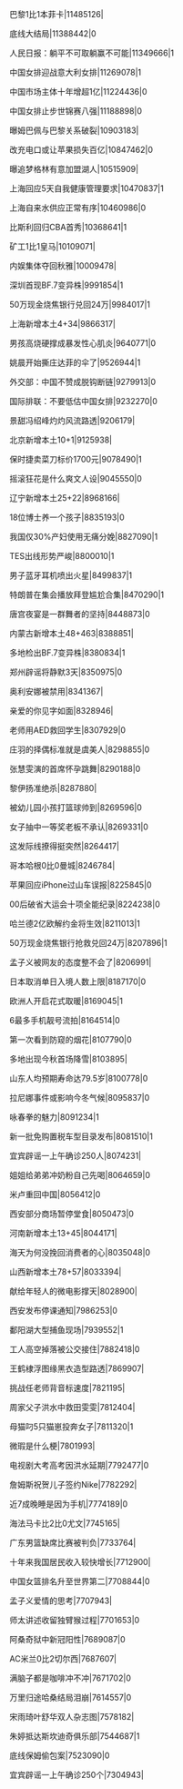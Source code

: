 巴黎1比1本菲卡|11485126|

底线大结局|11388442|0

人民日报：躺平不可取躺赢不可能|11349666|1

中国女排迎战意大利女排|11269078|1

中国市场主体十年增超1亿|11224436|0

中国女排止步世锦赛八强|11188898|0

曝姆巴佩与巴黎关系破裂|10903183|

改充电口或让苹果损失百亿|10847462|0

曝追梦格林有意加盟湖人|10515909|

上海回应5天自我健康管理要求|10470837|1

上海自来水供应正常有序|10460986|0

比斯利回归CBA首秀|10368641|1

矿工1比1皇马|10109071|

内娱集体夺回秋雅|10009478|

深圳首现BF.7变异株|9991854|1

50万现金烧焦银行兑回24万|9984017|1

上海新增本土4+34|9866317|

男孩高烧硬撑成暴发性心肌炎|9640771|0

姚晨开始撕庄达菲的伞了|9526944|1

外交部：中国不赞成脱钩断链|9279913|0

国际排联：不要低估中国女排|9232270|0

景甜冯绍峰灼灼风流路透|9206179|

北京新增本土10+1|9125938|

保时捷卖菜刀标价1700元|9078490|1

摇滚狂花是什么爽文人设|9045550|0

辽宁新增本土25+22|8968166|

18位博士养一个孩子|8835193|0

我国仅30%产妇使用无痛分娩|8827090|1

TES出线形势严峻|8800010|1

男子蓝牙耳机喷出火星|8499837|1

特朗普在集会播放拜登尴尬合集|8470290|1

唐宫夜宴是一群舞者的坚持|8448873|0

内蒙古新增本土48+463|8388851|

多地检出BF.7变异株|8380834|1

郑州辟谣将静默3天|8350975|0

奥利安娜被禁用|8341367|

亲爱的你见字如面|8328946|

老师用AED救回学生|8307929|0

庄羽的择偶标准就是虞美人|8298855|0

张慧雯演的首席怀孕跳舞|8290188|0

黎伊扬准绝杀|8287880|

被幼儿园小孩打篮球帅到|8269596|0

女子抽中一等奖老板不承认|8269331|0

这发际线撩得挺突然|8264417|

哥本哈根0比0曼城|8246784|

苹果回应iPhone过山车误报|8225845|0

00后破省大运会十项全能纪录|8224238|0

哈兰德2亿欧解约金将生效|8211013|1

50万现金烧焦银行抢救兑回24万|8207896|1

孟子义被网友的态度整不会了|8206991|

日本取消单日入境人数上限|8187170|0

欧洲人开启花式取暖|8169045|1

6最多手机靓号流拍|8164514|0

第一次看到防窥的烟花|8107790|0

多地出现今秋首场降雪|8103895|

山东人均预期寿命达79.5岁|8100778|0

拉尼娜事件或影响今冬气候|8095837|0

咏春拳的魅力|8091234|1

新一批免购置税车型目录发布|8081510|1

宜宾辟谣一上午确诊250人|8074231|

姐姐给弟弟冲奶粉自己先喝|8064659|0

米卢重回中国|8056412|0

西安部分商场暂停堂食|8050473|0

河南新增本土13+45|8044171|

海天为何没挽回消费者的心|8035048|0

山西新增本土78+57|8033394|

献给年轻人的微电影撑天|8028900|

西安发布停课通知|7986253|0

鄱阳湖大型捕鱼现场|7939552|1

工人高空掉落被公交接住|7882418|0

王鹤棣浮图缘黑衣造型路透|7869907|

挑战任老师背音标速度|7821195|

周家父子洪水中救田雯雯|7812404|

母猫叼5只猫崽投奔女子|7811320|1

微瑕是什么梗|7801993|

电视剧大考高考因洪水延期|7792477|0

詹姆斯祝贺儿子签约Nike|7782292|

近7成晚睡是因为手机|7774189|0

海法马卡比2比0尤文|7745165|

广东男篮缺席比赛被判负|7733764|

十年来我国居民收入较快增长|7712900|

中国女篮排名升至世界第二|7708844|0

孟子义爱情的思考|7707943|

师太讲述收留独臂猴过程|7701653|0

阿桑奇狱中新冠阳性|7689087|0

AC米兰0比2切尔西|7687607|

满脑子都是咖啡冲不冲|7671702|0

万里归途哈桑结局泪崩|7614557|0

宋雨琦叶舒华双人杂志图|7578182|

朱婷抵达斯坎迪奇俱乐部|7544687|1

底线保姆偷包案|7523090|0

宜宾辟谣一上午确诊250个|7304943|


